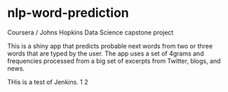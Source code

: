 nlp-word-prediction
===================

Coursera / Johns Hopkins Data Science capstone project

This is a shiny app that predicts probable next words from two or three words
that are typed by the user.
The app uses a set of 4grams and frequencies processed from a big set of
 excerpts from Twitter, blogs, and news.

THis is a test of Jenkins.
1 2 